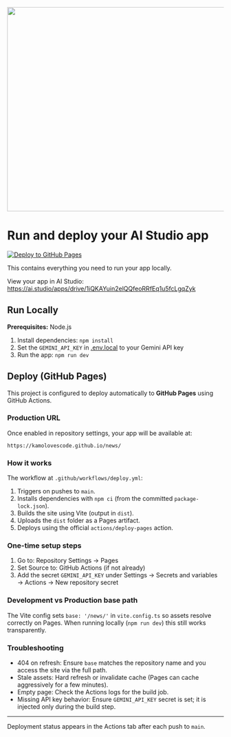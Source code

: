<div align="center">
<img width="1200" height="475" alt="GHBanner" src="https://github.com/user-attachments/assets/0aa67016-6eaf-458a-adb2-6e31a0763ed6" />
</div>

# Run and deploy your AI Studio app

[![Deploy to GitHub Pages](https://github.com/KamoLovesCode/news/actions/workflows/deploy.yml/badge.svg)](https://github.com/KamoLovesCode/news/actions/workflows/deploy.yml)

This contains everything you need to run your app locally.

View your app in AI Studio: https://ai.studio/apps/drive/1iQKAYuin2elQQfeoRRfEq1u5fcLgqZyk

## Run Locally

**Prerequisites:**  Node.js


1. Install dependencies:
   `npm install`
2. Set the `GEMINI_API_KEY` in [.env.local](.env.local) to your Gemini API key
3. Run the app:
   `npm run dev`

## Deploy (GitHub Pages)

This project is configured to deploy automatically to **GitHub Pages** using GitHub Actions.

### Production URL

Once enabled in repository settings, your app will be available at:

`https://kamolovescode.github.io/news/`

### How it works

The workflow at `.github/workflows/deploy.yml`:

1. Triggers on pushes to `main`.
2. Installs dependencies with `npm ci` (from the committed `package-lock.json`).
3. Builds the site using Vite (output in `dist`).
4. Uploads the `dist` folder as a Pages artifact.
5. Deploys using the official `actions/deploy-pages` action.

### One-time setup steps

1. Go to: Repository Settings → Pages
2. Set Source to: GitHub Actions (if not already)
3. Add the secret `GEMINI_API_KEY` under Settings → Secrets and variables → Actions → New repository secret

### Development vs Production base path

The Vite config sets `base: '/news/'` in `vite.config.ts` so assets resolve correctly on Pages. When running locally (`npm run dev`) this still works transparently.

### Troubleshooting

- 404 on refresh: Ensure `base` matches the repository name and you access the site via the full path.
- Stale assets: Hard refresh or invalidate cache (Pages can cache aggressively for a few minutes).
- Empty page: Check the Actions logs for the build job.
- Missing API key behavior: Ensure `GEMINI_API_KEY` secret is set; it is injected only during the build step.

---
Deployment status appears in the Actions tab after each push to `main`.
